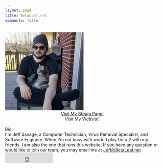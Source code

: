 ```yaml
---
layout: page
title: BetaLeaf.net
comments: false
---
```

<img src="avatar.jpg">
<br>
<center><a href="http://steamcommunity.com/id/BetaLeaf">Visit My Steam Page!</a></center>
<center><a href="https://BetaLeaf.net">Visit My Website!</a></center>
<br>
Bio:
<br>
I'm Jeff Savage, a Computer Technician, Virus Removal Specialist, and Software Engineer. When I'm not busy with work, I play Dota 2 with my friends. I am also the one that runs this website. If you have any question or would like to join our team, you may email me at <a href="mailto:Jeff@BetaLeaf.net">Jeff@BetaLeaf.net</a>
<br>
<iframe src="https://free.timeanddate.com/clock/i5m9ci3q/n848/tct/pct/tt0/tm3/td2/ta1/tb4" frameborder="0" width="156" height="34" allowTransparency="true"></iframe>
